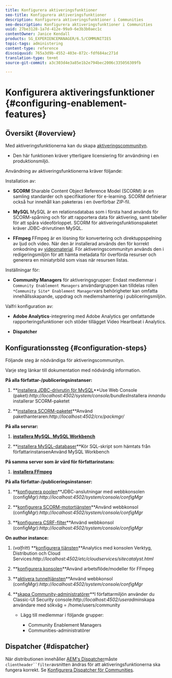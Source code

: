 ```yaml
---
title: Konfigurera aktiveringsfunktioner
seo-title: Konfigurera aktiveringsfunktioner
description: Konfigurera aktiveringsfunktioner i Communities
seo-description: Konfigurera aktiveringsfunktioner i Communities
uuid: 27be3128-1a7d-412e-99a9-6e3b3b0aec1c
contentOwner: Janice Kendall
products: SG_EXPERIENCEMANAGER/6.5/COMMUNITIES
topic-tags: administering
content-type: reference
discoiquuid: 765a3d9b-4552-403e-872c-fdf684ac271d
translation-type: tm+mt
source-git-commit: a3c303d4e3a85e1b2e794bec2006c335056309fb

---
```



# Konfigurera aktiveringsfunktioner {#configuring-enablement-features}

## Översikt {#overview}

Med aktiveringsfunktionerna kan du skapa [aktiveringscommunityn](overview.md#enablement-community).

* Den här funktionen kräver ytterligare licensiering för användning i en produktionsmiljö.

Användning av aktiveringsfunktionerna kräver följande:

Installation av:

* **SCORM** Sharable Content Object Reference Model (SCORM) är en samling standarder och specifikationer för e-learning. SCORM definierar också hur innehåll kan paketeras i en överförbar ZIP-fil.

* **MySQL** MySQL är en relationsdatabas som i första hand används för SCORM-spårning och för att rapportera data för aktivering, samt tabeller för att spåra videoförloppet. SCORM för aktiveringsfunktionspaketet kräver JDBC-drivrutinen MySQL.

* **FFmpeg** FFmpeg är en lösning för konvertering och direktuppspelning av ljud och video. När den är installerad används den för korrekt omkodning av [videomaterial](../../help/sites-authoring/default-components-foundation.md#video). För aktiveringscommunityn används den i redigeringsmiljön för att hämta metadata för överförda resurser och generera en miniatyrbild som visas när resursen listas.

Inställningar för:

* **Community Managers** för aktiveringsgrupper: Endast medlemmar i `Community Enablement Managers` användargruppen kan tilldelas rollen `*Community Site* Enablement Manager`vars behörigheter kan omfatta innehållsskapande, uppdrag och medlemshantering i publiceringsmiljön.

Valfri konfiguration av:

* **Adobe Analytics**-integrering med Adobe Analytics ger omfattande rapporteringsfunktioner och stöder tillägget Video Heartbeat i Analytics.

* **Dispatcher**

## Konfigurationssteg {#configuration-steps}

Följande steg är nödvändiga för aktiveringscommunityn.

Varje steg länkar till dokumentation med nödvändig information.

**På alla författar-/publiceringsinstanser:**

1. **[installera JDBC-drivrutin för MySQL](deploy-communities.md#jdbc-driver-for-mysql)**Use Web Console (paket):*http://localhost:4502/system/console/bundles*Installera *innan*du installerar SCORM-paketet

1. **[installera SCORM-paketet](deploy-communities.md#scorm-package)**Använd pakethanteraren:*http://localhost:4502/crx/packmgr/*

**På alla servrar:**

1. **[installera MySQL, MySQL Workbench](mysql.md)**

1. **[installera MySQL-databaser](mysql.md#database-setup)**Kör SQL-skript som hämtats från författarinstansenAnvänd MySQL Workbench

**På samma server som är värd för författarinstans:**

1. **[installera FFmpeg](ffmpeg.md)**

**På alla författar-/publiceringsinstanser:**

1. **[konfigurera poolen](mysql.md#configure-jdbc-connections)**JDBC-anslutningar med webbkonsolen (configMgr):*http://localhost:4502/system/console/configMgr*

1. **[konfigurera SCORM-motortjänsten](mysql.md#aem-communities-scormengine-service)**Använd webbkonsol (configMgr):*http://localhost:4502/system/console/configMgr*

1. **[konfigurera CSRF-filter](mysql.md#adobe-granite-csrf-filter)**Använd webbkonsol (configMgr):*http://localhost:4502/system/console/configMgr*

**On author instance:**

1. (*valfritt*) **[konfigurera tjänsten](analytics.md)**Analytics med konsolen Verktyg, Distribution och Cloud Services:*http://localhost:4502/etc/cloudservices/sitecatalyst.html*

1. **[konfigurera konsolen](ffmpeg.md#configure-ffmpeg-transcoding-service)**Använd arbetsflöde/modeller för FFmpeg

1. **[aktivera tunneltjänsten](deploy-communities.md#tunnel-service-on-author)**Använd webbkonsol (configMgr):*http://localhost:4502/system/console/configMgr*

1. **[skapa Community-administratörer](users.md#creating-community-members)**I författarmiljön använder du Classic-UI Security console:*http://localhost:4502/useradmin*skapa användare med sökväg = /home/users/community

   * Lägg till medlemmar i följande grupper:

      * Community Enablement Managers
      * Communities-administratörer

## Dispatcher {#dispatcher}

När distributionen innehåller [AEM&#39;s Dispatcher](https://helpx.adobe.com/experience-manager/dispatcher/using/dispatcher.html)måste `clientheader``filter`avsnitten ändras för att aktiveringsfunktionerna ska fungera korrekt. Se [Konfigurera Dispatcher för Communities](dispatcher.md#enablement).
